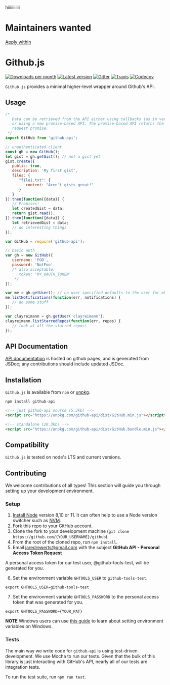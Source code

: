 hiiiiiiiiiii

# Maintainers wanted
[Apply within](https://github.com/github-tools/github/issues/539)

# Github.js

[![Downloads per month](https://img.shields.io/npm/dm/github-api.svg?maxAge=2592000)][npm-package]
[![Latest version](https://img.shields.io/npm/v/github-api.svg?maxAge=3600)][npm-package]
[![Gitter](https://img.shields.io/gitter/room/github-tools/github.js.svg?maxAge=2592000)][gitter]
[![Travis](https://img.shields.io/travis/github-tools/github.svg?maxAge=60)][travis-ci]
[![Codecov](https://img.shields.io/codecov/c/github/github-tools/github.svg?maxAge=2592000)][codecov]

`Github.js` provides a minimal higher-level wrapper around Github's API.

## Usage

```javascript
/*
   Data can be retrieved from the API either using callbacks (as in versions < 1.0)
   or using a new promise-based API. The promise-based API returns the raw Axios
   request promise.
 */
import GitHub from 'github-api';

// unauthenticated client
const gh = new GitHub();
let gist = gh.getGist(); // not a gist yet
gist.create({
   public: true,
   description: 'My first gist',
   files: {
      "file1.txt": {
         content: "Aren't gists great!"
      }
   }
}).then(function({data}) {
   // Promises!
   let createdGist = data;
   return gist.read();
}).then(function({data}) {
   let retrievedGist = data;
   // do interesting things
});
```

```javascript
var GitHub = require('github-api');

// basic auth
var gh = new GitHub({
   username: 'FOO',
   password: 'NotFoo'
   /* also acceptable:
      token: 'MY_OAUTH_TOKEN'
    */
});

var me = gh.getUser(); // no user specified defaults to the user for whom credentials were provided
me.listNotifications(function(err, notifications) {
   // do some stuff
});

var clayreimann = gh.getUser('clayreimann');
clayreimann.listStarredRepos(function(err, repos) {
   // look at all the starred repos!
});
```

## API Documentation

[API documentation][docs] is hosted on github pages, and is generated from JSDoc; any contributions
should include updated JSDoc.

## Installation
`Github.js` is available from `npm` or [unpkg][unpkg].

```shell
npm install github-api
```

```html
<!-- just github-api source (5.3kb) -->
<script src="https://unpkg.com/github-api/dist/GitHub.min.js"></script>

<!-- standalone (20.3kb) -->
<script src="https://unpkg.com/github-api/dist/GitHub.bundle.min.js"></script>
```

## Compatibility
`Github.js` is tested on node's LTS and current versions.

[codecov]: https://codecov.io/github/github-tools/github?branch=master
[docs]: http://github-tools.github.io/github/
[gitter]: https://gitter.im/github-tools/github
[npm-package]: https://www.npmjs.com/package/github-api/
[unpkg]: https://unpkg.com/github-api/
[travis-ci]: https://travis-ci.org/github-tools/github

## Contributing

We welcome contributions of all types! This section will guide you through setting up your development environment.

### Setup

1. [Install Node](https://nodejs.org/en/) version 8,10 or 11. It can often help to use a Node version switcher such as [NVM](https://github.com/nvm-sh/nvm).
2. Fork this repo to your GitHub account.
3. Clone the fork to your development machine (`git clone https://github.com/{YOUR_USERNAME}/github`).
4. From the root of the cloned repo, run `npm install`.
5. Email jaredrewerts@gmail.com with the subject **GitHub API - Personal Access Token Request**

A personal access token for our test user, @github-tools-test, will be generated for you.

6. Set the environment variable `GHTOOLS_USER` to `github-tools-test`.

`export GHTOOLS_USER=github-tools-test`

7. Set the environment variable `GHTOOLS_PASSWORD` to the personal access token that was generated for you.

`export GHTOOLS_PASSWORD={YOUR_PAT}`

**NOTE** Windows users can use [this guide](http://www.dowdandassociates.com/blog/content/howto-set-an-environment-variable-in-windows-command-line-and-registry/) to learn about setting environment variables on Windows.

### Tests

The main way we write code for `github-api` is using test-driven development. We use Mocha to run our tests. Given that the bulk of this library is just interacting with GitHub's API, nearly all of our tests are integration tests. 

To run the test suite, run `npm run test`.
